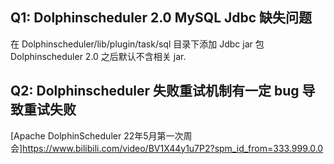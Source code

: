 ## Q1: Dolphinscheduler 2.0  MySQL Jdbc 缺失问题

在 Dolphinscheduler/lib/plugin/task/sql 目录下添加 Jdbc jar 包  Dolphinscheduler 2.0 之后默认不含相关 jar.

## Q2: Dolphinscheduler 失败重试机制有一定 bug 导致重试失败

[Apache DolphinScheduler 22年5月第一次周会]https://www.bilibili.com/video/BV1X44y1u7P2?spm_id_from=333.999.0.0
